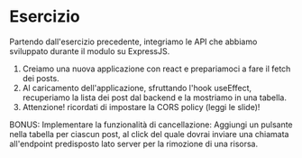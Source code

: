 # Esercizio

Partendo dall'esercizio precedente, integriamo le API che abbiamo sviluppato durante il modulo su ExpressJS.

1. Creiamo una nuova applicazione con react e prepariamoci a fare il fetch dei posts.
2. Al caricamento dell'applicazione, sfruttando l'hook useEffect, recuperiamo la lista dei post dal backend e la mostriamo in una tabella.
3. Attenzione! ricordati di impostare la CORS policy (leggi le slide)!

BONUS:
Implementare la funzionalità di cancellazione:
Aggiungi un pulsante nella tabella per ciascun post, al click del quale dovrai inviare una chiamata all'endpoint predisposto lato server per la rimozione di una risorsa.